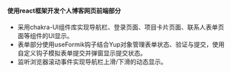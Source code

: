 #### 使用react框架开发个人博客网页前端部分
- 采用chakra-UI组件库实现导航栏、登录页面、项目卡片页面、联系人表单页面等组件的UI显示。
- 表单部分使用useFormik钩子结合Yup对象管理表单状态、验证与提交，使用自定义钩子模拟表单提交并弹窗显示提交状态。
- 监听浏览器滚动事件实现导航栏上滑/下滑的动态显示。
